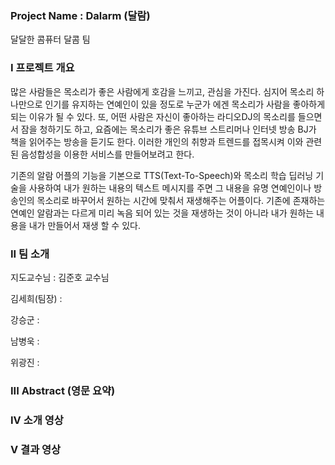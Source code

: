 ### Project Name : Dalarm (달람) 
달달한 콤퓨터 달콤 팀


### I 프로젝트 개요
많은 사람들은 목소리가 좋은 사람에게 호감을 느끼고, 관심을 가진다. 심지어 목소리 하나만으로 인기를 유지하는 연예인이 있을 정도로 누군가 에겐 목소리가 사람을 좋아하게 되는 이유가 될 수 있다. 또, 어떤 사람은 자신이 좋아하는 라디오DJ의 목소리를 들으면서 잠을 청하기도 하고, 요즘에는 목소리가 좋은 유튜브 스트리머나 인터넷 방송 BJ가 책을 읽어주는 방송을 듣기도 한다. 이러한 개인의 취향과 트렌드를 접목시켜 이와 관련된 음성합성을 이용한 서비스를 만들어보려고 한다. 

기존의 알람 어플의 기능을 기본으로 TTS(Text-To-Speech)와 목소리 학습 딥러닝 기술을 사용하여 내가 원하는 내용의 텍스트 메시지를 주면 그 내용을 유명 연예인이나 방송인의 목소리로 바꾸어서 원하는 시간에 맞춰서 재생해주는 어플이다. 기존에 존재하는 연예인 알람과는 다르게 미리 녹음 되어 있는 것을 재생하는 것이 아니라 내가 원하는 내용을 내가 만들어서 재생 할 수 있다. 

### II 팀 소개
지도교수님 : 김준호 교수님

김세희(팀장) :

강승군 :

남병욱 :

위광진 :

### III Abstract (영문 요약)


### IV 소개 영상


### V 결과 영상
